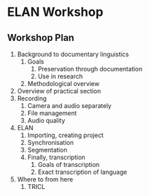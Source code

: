 # ELAN Workshop
## Workshop Plan
1. Background to documentary linguistics
   1. Goals
      1. Preservation through documentation
      2. Use in research
   2. Methodological overview
2. Overview of practical section
3. Recording
   1. Camera and audio separately
   2. File management
   3. Audio quality
4. ELAN
   1. Importing, creating project
   2. Synchronisation
   3. Segmentation
   4. Finally, transcription
      1. Goals of transcription
      2. Exact transcription of language
5. Where to from here
   1. TRICL

